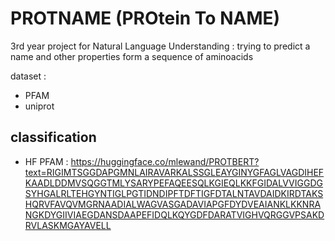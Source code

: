 # PROTNAME (PROtein To NAME)
3rd year project for Natural Language Understanding : trying to predict a name and other properties form a sequence of aminoacids


dataset : 
- PFAM
- uniprot

## classification
- HF PFAM : https://huggingface.co/mlewand/PROTBERT?text=RIGIMTSGGDAPGMNLAIRAVARKALSSGLEAYGINYGFAGLVAGDIHEFKAADLDDMVSQGGTMLYSARYPEFAQEESQLKGIEQLKKFGIDALVVIGGDGSYHGALRLTEHGYNTIGLPGTIDNDIPFTDFTIGFDTALNTAVDAIDKIRDTAKSHQRVFAVQVMGRNAADIALWAGVASGADAVIAPGFDYDVEAIANKLKKNRANGKDYGIIVIAEGDANSDAAPEFIDQLKQYGDFDARATVIGHVQRGGVPSAKDRVLASKMGAYAVELL